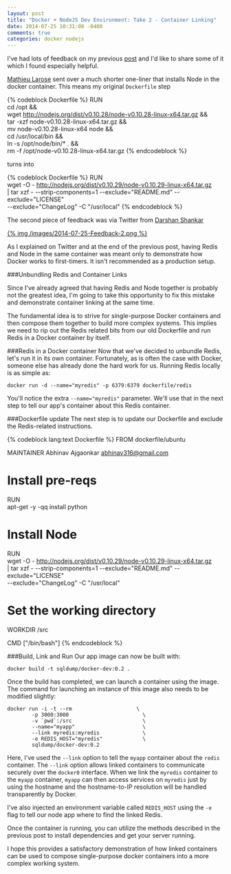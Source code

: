 ```yaml
---
layout: post
title: "Docker + NodeJS Dev Environment: Take 2 - Container Linking"
date: 2014-07-25 10:31:08 -0400
comments: true
categories: docker nodejs
---
```


I've had lots of feedback on my previous [post](/blog/2014/06/17/develop-a-nodejs-app-with-docker/) and I'd like to share some of it which I found especially helpful.

[Mathieu Larose](https://github.com/larose) sent over a much shorter one-liner that installs Node in the docker container. This means my original `Dockerfile` step

{% codeblock Dockerfile %}
RUN	\
	cd /opt && \
	wget http://nodejs.org/dist/v0.10.28/node-v0.10.28-linux-x64.tar.gz && \
	tar -xzf node-v0.10.28-linux-x64.tar.gz && \
	mv node-v0.10.28-linux-x64 node && \
	cd /usr/local/bin && \
	ln -s /opt/node/bin/* . && \
	rm -f /opt/node-v0.10.28-linux-x64.tar.gz
{% endcodeblock %}

turns into

{% codeblock Dockerfile %}
RUN \
	wget -O - http://nodejs.org/dist/v0.10.29/node-v0.10.29-linux-x64.tar.gz \
	| tar xzf - --strip-components=1 --exclude="README.md" --exclude="LICENSE" \
	--exclude="ChangeLog" -C "/usr/local"
{% endcodeblock %}

The second piece of feedback was via Twitter from [Darshan Shankar](http://twitter.com/DShankar)

[{% img /images/2014-07-25-Feedback-2.png %}](/images/2014-07-25-Feedback-2.png)

As I explained on Twitter and at the end of the previous post, having Redis and Node in the same container was meant only to demonstrate how Docker works to first-timers. It isn't recommended as a production setup.

###Unbundling Redis and Container Links

Since I've already agreed that having Redis and Node together is probably not the greatest idea, I'm going to take this opportunity to fix this mistake and demonstrate container linking at the same time.

The fundamental idea is to strive for single-purpose Docker containers and then compose them together to build more complex systems. This implies we need to rip out the Redis related bits from our old Dockerfile and run Redis in a Docker container by itself.

###Redis in a Docker container
Now that we've decided to unbundle Redis, let's run it in its own container. Fortunately, as is often the case with Docker, someone else has already done the hard work for us. Running Redis locally is as simple as:

```
docker run -d --name="myredis" -p 6379:6379 dockerfile/redis
```

You'll notice the extra `--name="myredis"` parameter. We'll use that in the next step to tell our app's container about this Redis container.

###Dockerfile update
The next step is to update our Dockerfile and exclude the Redis-related instructions.

{% codeblock lang:text Dockerfile %}
FROM dockerfile/ubuntu

MAINTAINER Abhinav Ajgaonkar <abhinav316@gmail.com>

# Install pre-reqs
RUN	\
	apt-get -y -qq install python

# Install Node
RUN \
	wget -O - http://nodejs.org/dist/v0.10.29/node-v0.10.29-linux-x64.tar.gz \
	| tar xzf - --strip-components=1 --exclude="README.md" --exclude="LICENSE" \
	--exclude="ChangeLog" -C "/usr/local"

# Set the working directory
WORKDIR	/src

CMD ["/bin/bash"]
{% endcodeblock %}

###Build, Link and Run
Our app image can now be built with:

```
docker build -t sqldump/docker-dev:0.2 .
```

Once the build has completed, we can launch a container using the image. 
The command for launching an instance of this image also needs to be modified slightly:

```
docker run -i -t --rm                     \
		-p 3000:3000                        \
		-v `pwd`:/src                       \
		--name="myapp"                      \
		--link myredis:myredis              \
		-e REDIS_HOST="myredis"             \
		sqldump/docker-dev:0.2
```

Here, I've used the `--link` option to tell the `myapp` container about the `redis` container. The `--link` option allows linked containers to communicate securely over the `docker0` interface. When we link the `myredis` container to the `myapp` container, `myapp` can then access services on `myredis` just by using the hostname and the hostname-to-IP resolution will be handled transparently by Docker.

I've also injected an environment variable called `REDIS_HOST` using the `-e` flag to tell our node app where to find the linked Redis.

Once the container is running, you can utilize the methods described in the previous post to install dependencies and get your server running.

I hope this provides a satisfactory demonstration of how linked containers can be used to compose single-purpose docker containers into a more complex working system.